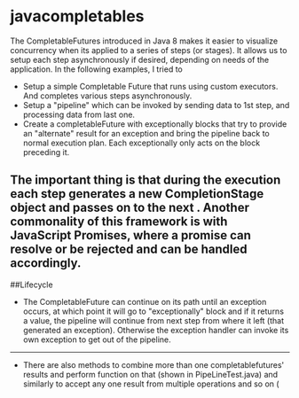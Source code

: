 # javacompletables
The CompletableFutures introduced in Java 8 makes it easier to visualize concurrency when its applied to a series of steps (or stages). It allows us to setup each step asynchronously if desired, depending on needs of the  application. 
In the following examples, I tried to 
- Setup a simple Completable Future that runs using custom executors. And completes various steps asynchronously. 
- Setup a "pipeline" which can be invoked by sending data to 1st step, and processing data from last one. 
- Create a completableFuture with exceptionally blocks that try to provide an "alternate" result for an exception and bring the pipeline back to normal execution plan. Each exceptionally only acts on the block preceding it. 

The important thing is that during the execution **each step generates a new CompletionStage object** and passes on to the next . 
Another commonality of this framework is with JavaScript Promises, where a promise can resolve or be rejected and can be handled accordingly. 
---

##Lifecycle

- The CompletableFuture can continue on its path until an exception occurs, at which point it will go to "exceptionally" block and if it returns a value, the pipeline will continue from next step from where it left (that generated an exception). Otherwise the exception handler can invoke its own exception to get out of the pipeline. 

---

- There are also methods to combine more than one completablefutures' results and perform function on that (shown in PipeLineTest.java) and similarly to accept any one result from multiple operations and so on (